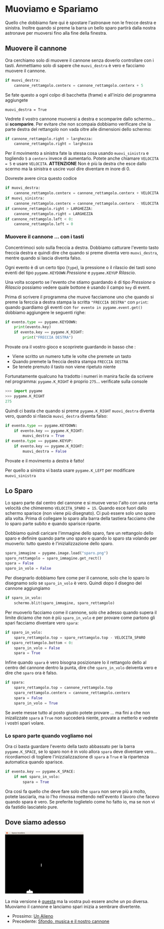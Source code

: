 # Muoviamo e Spariamo

Quello che dobbiamo fare quì è spostare l'astronave non le frecce destra e sinistra. Inoltre quando si preme la barra 
un bello sparo partirà dalla nostra astronave per muoversi fino alla fine della finestra.

## Muovere il cannone

Ora cerchiamo solo di muovere il cannone senza doverlo controllare con i tasti. Ammettiamo solo di sapere che 
`muovi_destra` è vero e facciamo muovere il cannone.

```python
if muovi_destra:
    cannone_rettamgolo.centerx = cannone_rettamgolo.centerx + 5
```
Se fate questo a ogni colpo di bacchetta (frame) e all'inizio del programma aggiungete

```
muovi_destra = True
```

Vedrete il vostro cannone muoversi a destra e scomparire dallo schermo... si **scomparire**. Per evitare che non 
scompaia dobbiamo verificare che la parte destra del rettangolo non vada oltre alle dimensioni dello schermo:

```python
if cannone_rettamgolo.right > larghezza:
    cannone_rettamgolo.right = larghezza
```

Per il movimento a sinistra fate la stessa cosa usando `muovi_sinistra` e togliendo `5` a `centerx` invece di 
aumentarlo. Potete anche chiamare `VELOCITA = 5` e usare `VELOCITA`. **ATTENZIONE** Non è più la destra che esce dallo 
scermo ma la sinistra e uscire vuol dire diventare m inore di 0.

Dovreste avere circa questo codice

```python
if muovi_destra:
    cannone_rettamgolo.centerx = cannone_rettamgolo.centerx + VELOCITA
if muovi_sinistra:
    cannone_rettamgolo.centerx = cannone_rettamgolo.centerx - VELOCITA
if cannone_rettamgolo.right > LARGHEZZA:
    cannone_rettamgolo.right = LARGHEZZA
if cannone_rettamgolo.left < 0:
    cannone_rettamgolo.left = 0
```

### Muovere il cannone ... con i tasti

Concentrimoci solo sulla freccia a destra. Dobbiamo catturare l'evento tasto freccia destra e quindi dire che quando
si preme diventa vero `muovi_destra`, mentre quando si lascia diventa falso.

Ogni evento è di un certo tipo (`type`), la pressione o il rilascio dei tasti sono eventi del tipo `pygame.KEYDOWN` 
*Pressione* e `pygame.KEYUP` *Rilascio*.

Una volta scoperto se l'evento che stiamo guardando è di tipo *Pressione* o *Rilascio* possiamo vedere quale bottone è
usando il campo `key` di event.

Prima di scrivere il programma che muove facciamone uno che quando si preme la ferccia a destra stampa la scritta 
`"FRECCIA DESTRA"` con `print`: quando guardiamo gli eventi con `for evento in pygame.event.get()` dobbiamo aggiungere 
le seguenti righe:

```python
if evento.type == pygame.KEYDOWN:
    print(evento.key)
    if evento.key == pygame.K_RIGHT:
        print("FRECCIA DESTRA")
```

Provate ora il vostro gioco e scoprirete guardando in basso che :

* Viene scritto un numero tutte le volte che premete un tasto
* Quando premete la freccia destra stampa `FRECCIA DESTRA`
* Se tenete premuto il tasto non viene ripetuto niente

Fortunatamente qualcuno ha tradotto i numeri in manira facile da scrivere nel programma: `pygame.K_RIGHT` è proprio 
`275`... verificate sulla console

```python
>>> import pygame
>>> pygame.K_RIGHT
275
```

Quindi ci basta che quando si preme `pygame.K_RIGHT` `muovi_destra` diventa vero, quando si rilascia `muovi_destra`
diventa falso:

```python
if evento.type == pygame.KEYDOWN:
    if evento.key == pygame.K_RIGHT:
        muovi_destra = True
if evento.type == pygame.KEYUP:
    if evento.key == pygame.K_RIGHT:
        muovi_destra = False
```

Provate e il movimento a destra è fatto!

Per quello a sinistra vi basta usare `pygame.K_LEFT` per modificare `muovi_sinistra`

## Lo Sparo

Lo sparo parte dal centro del cannone e si muove verso l'alto con una certa velocità che chimeremo 
`VELOCITA_SPARO = 15`. Quando esce fuori dallo schermo sparisce (non viene più disegnato). Ci può essere solo uno sparo 
alla volta. Prima di collegare lo sparo alla barra della tastiera facciamo che lo sparo parte subito e quando sparisce 
riparte.

Dobbiamo quindi caricare l'immagine dello sparo, fare un rettangolo dello sparo e definire quando parte uno sparo e 
quando lo sparo sta volando per muoverlo: tutto questo è l'inizializzazione dello sparo.

```python
sparo_immagine = pygame.image.load("sparo.png")
sparo_rettamgolo = sparo_immagine.get_rect()
spara = False
sparo_in_volo = False
```

Per disegnarlo dobbiamo fare come per il cannone, solo che lo sparo lo disegnamo solo se `sparo_in_volo` è vero. Quindi
dopo il disegno del cannone aggiungiamo

```python
if sparo_in_volo:
    schermo.blit(sparo_immagine, sparo_rettamgolo)
```

Per muoverlo facciamo come il cannone, solo che adesso quando supera il limite diciamo che non è più `sparo_in_volo` e 
per provare come partono gli spari facciamo diventare vero `spara`:

```python
if sparo_in_volo:
    sparo_rettamgolo.top = sparo_rettamgolo.top - VELOCITA_SPARO
if sparo_rettamgolo.bottom < 0:
    sparo_in_volo = False
    spara = True
```

Infine quando `spara` è vero bisogna posizionare lo il rettangolo dello al centro del cannone dentro la punta, dire che
`sparo_in_volo` deiventa vero e dire che `sparo` ora è falso.

```python
if spara:
    sparo_rettamgolo.top = cannone_rettamgolo.top
    sparo_rettamgolo.centerx = cannone_rettamgolo.centerx
    spara = False
    sparo_in_volo = True
```

Se avete messe tutto al posto giusto potete provare ... ma fini a che non inizalizzate `spara` a `True` non succederà 
niente, provate a metterlo e vedrete i vostri spari volare.

### Lo sparo parte quando vogliamo noi

Ora ci basta guardare l'evento della tasto abbassato per la barra `pygame.K_SPACE`, se lo sparo non è in volo allora 
`spara` deve diventare vero... ricordiamoci di togliere l'inizzializzazione di `spara` a `True` e la ripartenza 
automatica quando sparisce.

```python
if evento.key == pygame.K_SPACE:
    if not sparo_in_volo:
        spara = True
```

Ora così fa quello che deve fare solo che `spara` non serve più a molto, potete lasciarla, ma io l'ho rimossa mettendo
nell'evento il lavoro che facevo quando spara è vero. Se preferite toglietelo come ho fatto io, ma se non vi da fastidio 
lasciatelo pure.

## Dove siamo adesso

![Muovi e Spara](muovi_spara.png)

La mia versione è [questa](src/muovi.py) ma la vostra può essere anche un po diversa. Muoviamo il cannone e lanciamo 
spari inizia a sembrare divertente.

* Prossimo: [Un Alieno](alieno.md)
* Precedente: [Sfondo, musica e il nostro cannone](inizio.md)